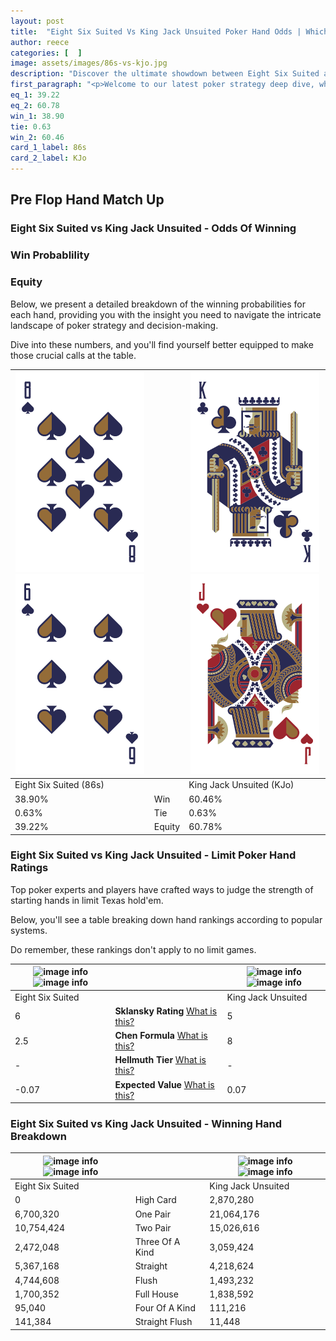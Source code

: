 ```yaml
---
layout: post
title:  "Eight Six Suited Vs King Jack Unsuited Poker Hand Odds | Which Is The Better Hand In Poker? A Complete Guide"
author: reece
categories: [  ]
image: assets/images/86s-vs-kjo.jpg
description: "Discover the ultimate showdown between Eight Six Suited and King Jack Unsuited in poker! Uncover the odds, strategies, and scenarios where one hand triumphs over the other. Get ready to up your poker game with this thrilling analysis."
first_paragraph: "<p>Welcome to our latest poker strategy deep dive, where we're pitting two distinct hands against each other in a high-stakes showdown: Eight Six Suited vs King Jack Unsuited.</p><p>In the dynamic world of poker, every decision counts, and knowing which hand holds the upper hand is key to your success at the table.</p><p>In this article, we'll dissect these two hands, explore the scenarios where one dominates the other, and equip you with the knowledge to make strategic choices that can tip the odds in your favor.</p><p>Get ready to unravel the intriguing dynamics of these poker hands and elevate your game to new heights.</p>"
eq_1: 39.22
eq_2: 60.78
win_1: 38.90
tie: 0.63
win_2: 60.46
card_1_label: 86s
card_2_label: KJo
---
```




[comment]: # (sp0)

## Pre Flop Hand Match Up

<div class="table hand-ratings" markdown="1"> 



### Eight Six Suited vs King Jack Unsuited - Odds Of Winning


  
<div class="row graphs"> 
<div class="col-lg-6">
    <h3>Win Probablility</h3>
    <canvas id="WinChart"></canvas>
</div>
<div class="col-lg-6">
    <h3>Equity</h3>
    <canvas id="EquityChart"></canvas>
</div>
</div>

  Below, we present a detailed breakdown of the winning probabilities for each hand, providing you with the insight you need to navigate the intricate landscape of poker strategy and decision-making. 

Dive into these numbers, and you'll find yourself better equipped to make those crucial calls at the table.


    
| ![image info](assets/images/hand1/8.png) ![image info](assets/images/hand1/6.png) |  | ![image info](assets/images/hand2/k.png) ![image info](assets/images/hand2/jo.png) |
| -------- | -------- | -------- |
| Eight Six Suited (86s) |  | King Jack Unsuited (KJo) |
| 38.90% | Win | 60.46% |
| 0.63% | Tie | 0.63% |
| 39.22% | Equity | 60.78% |




[comment]: # (sp1)



### Eight Six Suited vs King Jack Unsuited - Limit Poker Hand Ratings

Top poker experts and players have crafted ways to judge the strength of starting hands in limit Texas hold'em. 

Below, you'll see a table breaking down hand rankings according to popular systems. 

Do remember, these rankings don't apply to no limit games.


    
| ![image info](https://www.riverpairs.com/assets/images/hand1/8.png) ![image info](https://www.riverpairs.com/assets/images/hand1/6.png) |  | ![image info](https://www.riverpairs.com/assets/images/hand2/k.png) ![image info](https://www.riverpairs.com/assets/images/hand2/jo.png) |
| -------- | -------- | -------- |
| Eight Six Suited |  | King Jack Unsuited |
| 6 | **Sklansky Rating** [What is this?](/sklansky-rating-explained) | 5 |
| 2.5 | **Chen Formula** [What is this?](/chen-formula-explained) | 8 |
| - | **Hellmuth Tier** [What is this?](/Hellmuth-tier-explained) | - |
| -0.07 | **Expected Value** [What is this?](/expected-value-explained) | 0.07 |




[comment]: # (sp2)



### Eight Six Suited vs King Jack Unsuited - Winning Hand Breakdown


    
| ![image info](https://www.riverpairs.com/assets/images/hand1/8.png) ![image info](https://www.riverpairs.com/assets/images/hand1/6.png) |  | ![image info](https://www.riverpairs.com/assets/images/hand2/k.png) ![image info](https://www.riverpairs.com/assets/images/hand2/jo.png) |
| -------- | -------- | -------- |
| Eight Six Suited |  | King Jack Unsuited |
| 0 | High Card | 2,870,280 |
| 6,700,320 | One Pair | 21,064,176 |
| 10,754,424 | Two Pair | 15,026,616 |
| 2,472,048 | Three Of A Kind | 3,059,424 |
| 5,367,168 | Straight | 4,218,624 |
| 4,744,608 | Flush | 1,493,232 |
| 1,700,352 | Full House | 1,838,592 |
| 95,040 | Four Of A Kind | 111,216 |
| 141,384 | Straight Flush | 11,448 |




[comment]: # (sp3)



</div>

[comment]: # (sp4)



[comment]: # (sp5)

